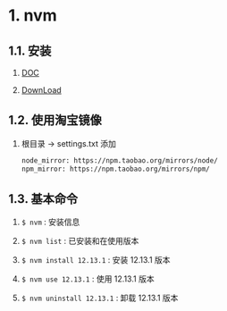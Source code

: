 # 1. nvm

## 1.1. 安装

1. [DOC](https://github.com/coreybutler/nvm-windows)

2. [DownLoad](https://github.com/coreybutler/nvm-windows/releases)

## 1.2. 使用淘宝镜像

1. 根目录 -> settings.txt 添加

    ```txt
    node_mirror: https://npm.taobao.org/mirrors/node/
    npm_mirror: https://npm.taobao.org/mirrors/npm/
    ```

## 1.3. 基本命令

1. `$ nvm` : 安装信息

2. `$ nvm list` : 已安装和在使用版本

3. `$ nvm install 12.13.1` : 安装 12.13.1 版本

4. `$ nvm use 12.13.1` : 使用 12.13.1 版本

5. `$ nvm uninstall 12.13.1` : 卸载 12.13.1 版本
